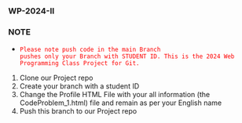 ### WP-2024-II
### NOTE
- <code style="color : red">Please note push code in the main Branch pushes only your Branch with STUDENT ID. This is the 2024 Web Programming Class Project for Git.</code>


1. Clone our Project repo 
2. Create your branch with a student ID
3. Change the Profile HTML File with your all information (the CodeProblem_1.html) file and remain as per your English name
4. Push this branch to our Project repo

